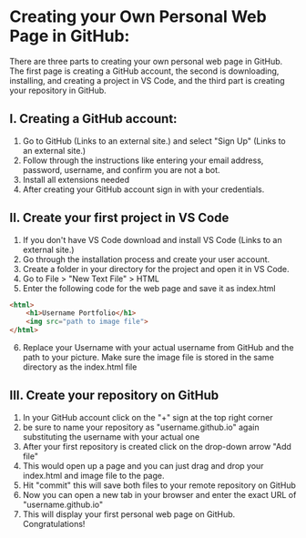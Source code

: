 # Creating your Own Personal Web Page in GitHub:
There are three parts to creating your own personal web page in GitHub. The first page is creating a GitHub account, the second is downloading, installing, and creating a project in VS Code, and the third part is creating your repository in GitHub.

## I. Creating a GitHub account:
1. Go to GitHub (Links to an external site.) and select "Sign Up" (Links to an external site.)
2. Follow through the instructions like entering your email address, password, username, and confirm you are not a bot.
3. Install all extensions needed
4. After creating your GitHub account sign in with your credentials.

## II. Create your first project in VS Code
1. If you don't have VS Code download and install VS Code (Links to an external site.)
2. Go through the installation process and create your user account.
3. Create a folder in your directory for the project and open it in VS Code.
4. Go to File > "New Text File" > HTML
5. Enter the following code for the web page and save it as index.html
```html
<html>
    <h1>Username Portfolio</h1>
    <img src="path to image file">
</html>
```
6. Replace your Username with your actual username from GitHub and the path to your picture. Make sure the image file is stored in the same directory as the index.html file

## III. Create your repository on GitHub
1. In your GitHub account click on the "+" sign at the top right corner
2. be sure to name your repository as "username.github.io" again substituting the username with your actual one
3. After your first repository is created click on the drop-down arrow "Add file"
4. This would open up a page and you can just drag and drop your index.html and image file to the page.
5. Hit "commit" this will save both files to your remote repository on GitHub
6. Now you can open a new tab in your browser and enter the exact URL of "username.github.io"
7. This will display your first personal web page on GitHub. Congratulations!